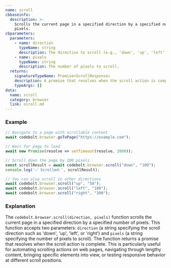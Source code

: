 ```yaml
---
name: scroll
cbbaseinfo:
  description: >-
    Scrolls the current page in a specified direction by a specified number of
    pixels.
cbparameters:
  parameters:
    - name: direction
      typeName: string
      description: The direction to scroll (e.g., 'down', 'up', 'left', 'right').
    - name: pixels
      typeName: string
      description: The number of pixels to scroll.
  returns:
    signatureTypeName: Promise<ScrollResponse>
    description: A promise that resolves when the scroll action is complete.
    typeArgs: []
data:
  name: scroll
  category: browser
  link: scroll.md
---
```

<CBBaseInfo/> 
 <CBParameters/>

### Example

```js
// Navigate to a page with scrollable content
await codebolt.browser.goToPage("https://example.com");

// Wait for page to load
await new Promise(resolve => setTimeout(resolve, 2000));

// Scroll down the page by 100 pixels
const scrollResult = await codebolt.browser.scroll("down", "100");
console.log('✅ Scrolled:', scrollResult);

// You can also scroll in other directions
await codebolt.browser.scroll("up", "50");
await codebolt.browser.scroll("left", "100");
await codebolt.browser.scroll("right", "100");
```

### Explanation

The `codebolt.browser.scroll(direction, pixels)` function scrolls the current page in a specified direction by a specified number of pixels. This function accepts two parameters: `direction` (a string specifying the scroll direction such as 'down', 'up', 'left', or 'right') and `pixels` (a string specifying the number of pixels to scroll). The function returns a promise that resolves when the scroll action is complete. This is particularly useful for automating scrolling actions on web pages, navigating through lengthy content, bringing specific elements into view, or testing responsive behavior at different scroll positions.
